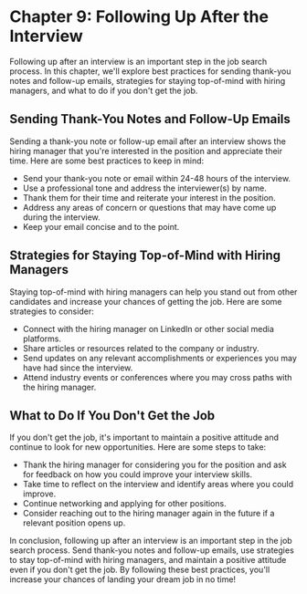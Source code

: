 Chapter 9: Following Up After the Interview
===========================================

Following up after an interview is an important step in the job search process. In this chapter, we'll explore best practices for sending thank-you notes and follow-up emails, strategies for staying top-of-mind with hiring managers, and what to do if you don't get the job.

Sending Thank-You Notes and Follow-Up Emails
--------------------------------------------

Sending a thank-you note or follow-up email after an interview shows the hiring manager that you're interested in the position and appreciate their time. Here are some best practices to keep in mind:

* Send your thank-you note or email within 24-48 hours of the interview.
* Use a professional tone and address the interviewer(s) by name.
* Thank them for their time and reiterate your interest in the position.
* Address any areas of concern or questions that may have come up during the interview.
* Keep your email concise and to the point.

Strategies for Staying Top-of-Mind with Hiring Managers
-------------------------------------------------------

Staying top-of-mind with hiring managers can help you stand out from other candidates and increase your chances of getting the job. Here are some strategies to consider:

* Connect with the hiring manager on LinkedIn or other social media platforms.
* Share articles or resources related to the company or industry.
* Send updates on any relevant accomplishments or experiences you may have had since the interview.
* Attend industry events or conferences where you may cross paths with the hiring manager.

What to Do If You Don't Get the Job
-----------------------------------

If you don't get the job, it's important to maintain a positive attitude and continue to look for new opportunities. Here are some steps to take:

* Thank the hiring manager for considering you for the position and ask for feedback on how you could improve your interview skills.
* Take time to reflect on the interview and identify areas where you could improve.
* Continue networking and applying for other positions.
* Consider reaching out to the hiring manager again in the future if a relevant position opens up.

In conclusion, following up after an interview is an important step in the job search process. Send thank-you notes and follow-up emails, use strategies to stay top-of-mind with hiring managers, and maintain a positive attitude even if you don't get the job. By following these best practices, you'll increase your chances of landing your dream job in no time!
